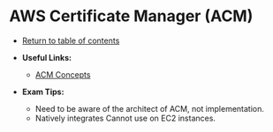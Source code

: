 # AWS Certificate Manager (ACM)

* [Return to table of contents](../../../README.md)

* **Useful Links:**
  * [ACM Concepts](https://docs.aws.amazon.com/acm/latest/userguide/acm-concepts.html)

* **Exam Tips:**
  * Need to be aware of the architect of ACM, not implementation.
  * Natively integrates 
  Cannot use on EC2 instances.
